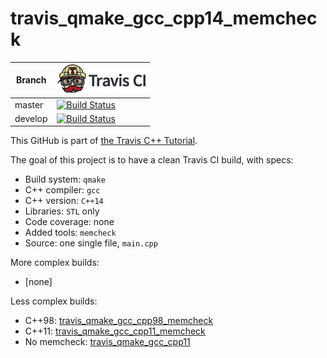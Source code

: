 # travis_qmake_gcc_cpp14_memcheck

Branch|[![Travis CI logo](TravisCI.png)](https://travis-ci.org)
---|---
master|[![Build Status](https://travis-ci.org/richelbilderbeek/travis_qmake_gcc_cpp14_memcheck.svg?branch=master)](https://travis-ci.org/richelbilderbeek/travis_qmake_gcc_cpp14_memcheck)
develop|[![Build Status](https://travis-ci.org/richelbilderbeek/travis_qmake_gcc_cpp14_memcheck.svg?branch=develop)](https://travis-ci.org/richelbilderbeek/travis_qmake_gcc_cpp14_memcheck)

This GitHub is part of [the Travis C++ Tutorial](https://github.com/richelbilderbeek/travis_cpp_tutorial).

The goal of this project is to have a clean Travis CI build, with specs:

 * Build system: `qmake`
 * C++ compiler: `gcc`
 * C++ version: `C++14`
 * Libraries: `STL` only
 * Code coverage: none
 * Added tools: `memcheck`
 * Source: one single file, `main.cpp`

More complex builds:

 * [none]

Less complex builds:

 * C++98: [travis_qmake_gcc_cpp98_memcheck](https://www.github.com/richelbilderbeek/travis_qmake_gcc_cpp98_memcheck)
 * C++11: [travis_qmake_gcc_cpp11_memcheck](https://www.github.com/richelbilderbeek/travis_qmake_gcc_cpp11_memcheck)
 * No memcheck: [travis_qmake_gcc_cpp11](https://www.github.com/richelbilderbeek/travis_qmake_gcc_cpp11)
